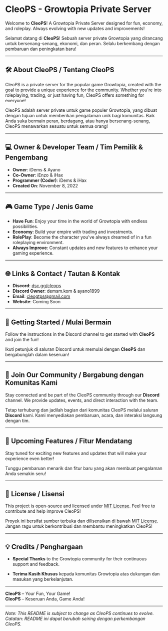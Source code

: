 # CleoPS - Growtopia Private Server

Welcome to **CleoPS**! A Growtopia Private Server designed for fun, economy, and roleplay. Always evolving with new updates and improvements!

Selamat datang di **CleoPS**! Sebuah server private Growtopia yang dirancang untuk bersenang-senang, ekonomi, dan peran. Selalu berkembang dengan pembaruan dan peningkatan baru!

---

## 🛠️ **About CleoPS** / Tentang CleoPS

CleoPS is a private server for the popular game Growtopia, created with the goal to provide a unique experience for the community. Whether you're into roleplaying, trading, or just having fun, CleoPS offers something for everyone!

CleoPS adalah server private untuk game populer Growtopia, yang dibuat dengan tujuan untuk memberikan pengalaman unik bagi komunitas. Baik Anda suka bermain peran, berdagang, atau hanya bersenang-senang, CleoPS menawarkan sesuatu untuk semua orang!

---

## 💻 **Owner & Developer Team** / Tim Pemilik & Pengembang

- **Owner**: iDems & Ayano
- **Co-Owner**: iEnzo & iHax
- **Programmer (Coder)**: iDems & iHax
- **Created On**: November 8, 2022

---

## 🎮 **Game Type** / Jenis Game

- **Have Fun**: Enjoy your time in the world of Growtopia with endless possibilities.
- **Economy**: Build your empire with trading and investments.
- **RolePlay**: Become the character you've always dreamed of in a fun roleplaying environment.
- **Always Improve**: Constant updates and new features to enhance your gaming experience.

---

## 🌐 **Links & Contact** / Tautan & Kontak

- **Discord**: [dsc.gg/cleops](https://dsc.gg/cleops)
- **Discord Owner**: demsm.kom & ayano1899
- **Email**: cleogtps@gmail.com
- **Website**: Coming Soon

---

## 📖 **Getting Started** / Mulai Bermain

Follow the instructions in the Discord channel to get started with **CleoPS** and join the fun!

Ikuti petunjuk di saluran Discord untuk memulai dengan **CleoPS** dan bergabunglah dalam keseruan!

---

## 💬 **Join Our Community** / Bergabung dengan Komunitas Kami

Stay connected and be part of the CleoPS community through our **Discord** channel. We provide updates, events, and direct interaction with the team.

Tetap terhubung dan jadilah bagian dari komunitas CleoPS melalui saluran **Discord** kami. Kami menyediakan pembaruan, acara, dan interaksi langsung dengan tim.

---

## 📅 **Upcoming Features** / Fitur Mendatang

Stay tuned for exciting new features and updates that will make your experience even better!

Tunggu pembaruan menarik dan fitur baru yang akan membuat pengalaman Anda semakin seru!

---

## 📝 **License** / Lisensi

This project is open-source and licensed under [MIT License](LICENSE). Feel free to contribute and help improve CleoPS!

Proyek ini bersifat sumber terbuka dan dilisensikan di bawah [MIT License](LICENSE). Jangan ragu untuk berkontribusi dan membantu meningkatkan CleoPS!

---

## 💡 **Credits** / Penghargaan

- **Special Thanks** to the Growtopia community for their continuous support and feedback.

- **Terima Kasih Khusus** kepada komunitas Growtopia atas dukungan dan masukan yang berkelanjutan.

---

**CleoPS** – Your Fun, Your Game!  
**CleoPS** – Keseruan Anda, Game Anda!

---

*Note: This README is subject to change as CleoPS continues to evolve.*
*Catatan: README ini dapat berubah seiring dengan perkembangan CleoPS.*
